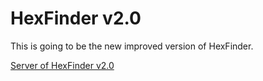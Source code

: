# HexFinder v2.0

This is going to be the new improved version of HexFinder.


[Server of HexFinder v2.0](https://github.com/chrisbohne/HexFinder_v2_server)

